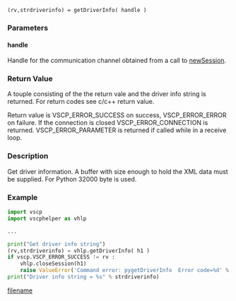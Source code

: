 

```clike
(rv,strdriverinfo) = getDriverInfo( handle )
```

### Parameters

#### handle
Handle for the communication channel obtained from a call to [newSession](newsession.md).

### Return Value

A touple consisting of the the return vale and the driver info string is returned. For return codes see c/c++ return value.

Return value is VSCP_ERROR_SUCCESS on success, VSCP_ERROR_ERROR on failure. If the connection is closed VSCP_ERROR_CONNECTION is returned. VSCP_ERROR_PARAMETER is returned if called while in a receive loop.


### Description
Get driver information. A buffer with size enough to hold the XML data must be supplied. For Python 32000 byte is used. 

### Example

```python
import vscp
import vscphelper as vhlp

...

print("Get driver info string")
(rv,strdriverinfo) = vhlp.getDriverInfo( h1 )
if vscp.VSCP_ERROR_SUCCESS != rv :
    vhlp.closeSession(h1)
    raise ValueError('Command error: pygetDriverInfo  Error code=%d' % rv )
print("Driver info string = %s" % strdriverinfo)
```



[filename](./bottom_copyright.md ':include')



